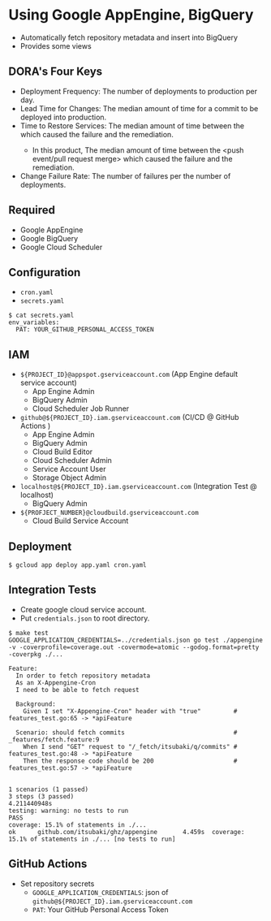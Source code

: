 # Using Google AppEngine, BigQuery

- Automatically fetch repository metadata and insert into BigQuery
- Provides some views

## DORA's Four Keys

- Deployment Frequency: The number of deployments to production per day.
- Lead Time for Changes: The median amount of time for a commit to be deployed into production.
- Time to Restore Services: The median amount of time between the <deployment> which caused the failure and the remediation.
  - In this product, The median amount of time between the <push event/pull request merge> which caused the failure and the remediation.
- Change Failure Rate: The number of failures per the number of deployments.

## Required

- Google AppEngine
- Google BigQuery
- Google Cloud Scheduler

## Configuration

- `cron.yaml`
- `secrets.yaml`

```shell
$ cat secrets.yaml
env_variables:
  PAT: YOUR_GITHUB_PERSONAL_ACCESS_TOKEN
```

## IAM

- `${PROJECT_ID}@appspot.gserviceaccount.com` (App Engine default service account)
  - App Engine Admin
  - BigQuery Admin
  - Cloud Scheduler Job Runner
- `github@${PROJECT_ID}.iam.gserviceaccount.com` (CI/CD @ GitHub Actions )
  - App Engine Admin
  - BigQuery Admin
  - Cloud Build Editor
  - Cloud Scheduler Admin
  - Service Account User
  - Storage Object Admin
- `localhost@${PROJECT_ID}.iam.gserviceaccount.com` (Integration Test @ localhost)
  - BigQuery Admin
- `${PROFJECT_NUMBER}@cloudbuild.gserviceaccount.com`
  - Cloud Build Service Account

## Deployment

```shell
$ gcloud app deploy app.yaml cron.yaml
```

## Integration Tests

- Create google cloud service account.
- Put `credentials.json` to root directory.

```shell
$ make test
GOOGLE_APPLICATION_CREDENTIALS=../credentials.json go test ./appengine -v -coverprofile=coverage.out -covermode=atomic --godog.format=pretty -coverpkg ./...

Feature:
  In order to fetch repository metadata
  As an X-Appengine-Cron
  I need to be able to fetch request

  Background:
    Given I set "X-Appengine-Cron" header with "true"         # features_test.go:65 -> *apiFeature

  Scenario: should fetch commits                              # _features/fetch.feature:9
    When I send "GET" request to "/_fetch/itsubaki/q/commits" # features_test.go:48 -> *apiFeature
    Then the response code should be 200                      # features_test.go:57 -> *apiFeature


1 scenarios (1 passed)
3 steps (3 passed)
4.211440948s
testing: warning: no tests to run
PASS
coverage: 15.1% of statements in ./...
ok      github.com/itsubaki/ghz/appengine       4.459s  coverage: 15.1% of statements in ./... [no tests to run]
```

## GitHub Actions

- Set repository secrets
  - `GOOGLE_APPLICATION_CREDENTIALS`: json of `github@${PROJECT_ID}.iam.gserviceaccount.com`
  - `PAT`: Your GitHub Personal Access Token
